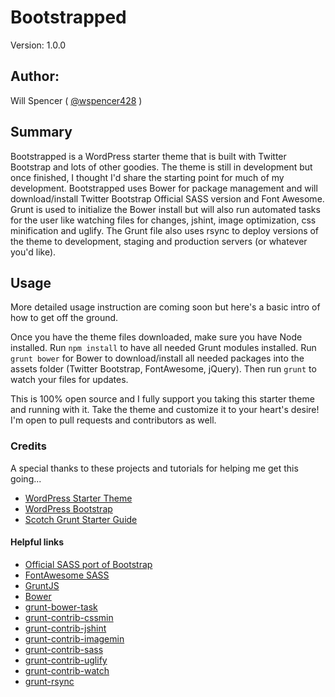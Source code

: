 # Bootstrapped

Version: 1.0.0

## Author:

Will Spencer ( [@wspencer428](http://twitter.com/wspencer428) )

## Summary

Bootstrapped is a WordPress starter theme that is built with Twitter Bootstrap and lots of other goodies. The theme is still in development but once finished, I thought I'd share the starting point for much of my development. Bootstrapped uses Bower for package management and will download/install Twitter Bootstrap Official SASS version and Font Awesome. Grunt is used to initialize the Bower install but will also run automated tasks for the user like watching files for changes, jshint, image optimization, css minification and uglify. The Grunt file also uses rsync to deploy versions of the theme to development, staging and production servers (or whatever you'd like).

## Usage

More detailed usage instruction are coming soon but here's a basic intro of how to get off the ground.

Once you have the theme files downloaded, make sure you have Node installed. Run `npm install` to have all needed Grunt modules installed. Run `grunt bower` for Bower to download/install all needed packages into the assets folder (Twitter Bootstrap, FontAwesome, jQuery). Then run `grunt` to watch your files for updates.

This is 100% open source and I fully support you taking this starter theme and running with it. Take the theme and customize it to your heart's desire! I'm open to pull requests and contributors as well.


### Credits

A special thanks to these projects and tutorials for helping me get this going...

* [WordPress Starter Theme](https://github.com/mattbanks/WordPress-Starter-Theme)
* [WordPress Bootstrap](https://github.com/320press/wordpress-bootstrap)
* [Scotch Grunt Starter Guide](http://scotch.io/bar-talk/a-simple-guide-to-getting-started-with-grunt)

#### Helpful links
* [Official SASS port of Bootstrap](https://github.com/twbs/bootstrap-sass)
* [FontAwesome SASS](https://github.com/FortAwesome/font-awesome-sass)
* [GruntJS](http://www.gruntjs.com)
* [Bower](http://www.bower.io)
* [grunt-bower-task](https://github.com/yatskevich/grunt-bower-task)
* [grunt-contrib-cssmin](https://github.com/gruntjs/grunt-contrib-cssmin)
* [grunt-contrib-jshint](https://github.com/gruntjs/grunt-contrib-jshint)
* [grunt-contrib-imagemin](https://github.com/gruntjs/grunt-contrib-imagemin)
* [grunt-contrib-sass](https://github.com/gruntjs/grunt-contrib-sass)
* [grunt-contrib-uglify](https://github.com/gruntjs/grunt-contrib-uglify)
* [grunt-contrib-watch](https://github.com/gruntjs/grunt-contrib-watch)
* [grunt-rsync](https://github.com/jedrichards/grunt-rsync)
